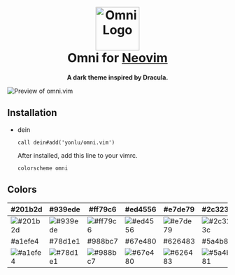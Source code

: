 <h1 align="center">
  <br>
  <img src="https://storage.googleapis.com/golden-wind/github/omni/omni.png" alt="Omni Logo" width="100">
  <br>
  Omni for <a href="https://neovim.io/">Neovim</a>
  <br>
</h1>

<p align="center">
  <strong>A dark theme inspired by Dracula.</strong>
</p>

![Preview of omni.vim](https://i.ibb.co/4Tzk7hH/omni-vim.png)

## Installation

- dein
  ```viml
  call dein#add('yonlu/omni.vim')
  ```
  After installed, add this line to your vimrc.
  ```viml
  colorscheme omni
  ```
  
## Colors

| #201b2d                                                         | #939ede                                                         | #ff79c6                                                         | #ed4556                                                         | #e7de79                                                         | #2c323c                                                         | #67e480                                                         |
| --------------------------------------------------------------- | --------------------------------------------------------------- | --------------------------------------------------------------- | --------------------------------------------------------------- | --------------------------------------------------------------- | --------------------------------------------------------------- | --------------------------------------------------------------- |
| ![#201b2d](https://via.placeholder.com/80/201b2d/000000?text=+) | ![#939ede](https://via.placeholder.com/80/939ede/000000?text=+) | ![#ff79c6](https://via.placeholder.com/80/ff79c6/000000?text=+) | ![#ed4556](https://via.placeholder.com/80/ed4556/000000?text=+) | ![#e7de79](https://via.placeholder.com/80/e7de79/000000?text=+) | ![#2c323c](https://via.placeholder.com/80/2c323c/000000?text=+) | ![#67e480](https://via.placeholder.com/80/67e480/000000?text=+) |
| #a1efe4                                                         | #78d1e1                                                         | #988bc7                                                         | #67e480                                                         | #626483                                                         | #5a4b81                                                         | #e1e1e6                                                         |
| ![#a1efe4](https://via.placeholder.com/80/a1efe4/000000?text=+) | ![#78d1e1](https://via.placeholder.com/80/78d1e1/000000?text=+) | ![#988bc7](https://via.placeholder.com/80/988bc7/000000?text=+) | ![#67e480](https://via.placeholder.com/80/67e480/000000?text=+) | ![#626483](https://via.placeholder.com/80/626483/000000?text=+) | ![#5a4b81](https://via.placeholder.com/80/5a4b81/000000?text=+) | ![#e1e1e6](https://via.placeholder.com/80/e1e1e6/000000?text=+) |
